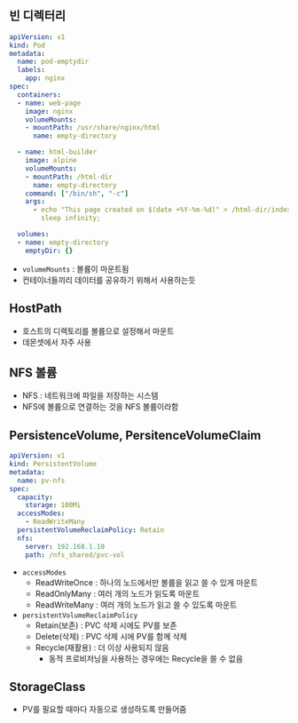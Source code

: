 ## 빈 디렉터리

```yaml
apiVersion: v1
kind: Pod
metadata:
  name: pod-emptydir
  labels:
    app: nginx
spec:
  containers:
  - name: web-page
    image: nginx
    volumeMounts:
    - mountPath: /usr/share/nginx/html
      name: empty-directory

  - name: html-builder
    image: alpine
    volumeMounts:
    - mountPath: /html-dir
      name: empty-directory
    command: ["/bin/sh", "-c"]
    args:
      - echo "This page created on $(date +%Y-%m-%d)" > /html-dir/index.html;
        sleep infinity;

  volumes:
  - name: empty-directory
    emptyDir: {}
```

- `volumeMounts` : 볼륨이 마운트됨
- 컨테이너들끼리 데이터를 공유하기 위해서 사용하는듯

## HostPath

- 호스트의 디렉토리를 볼륨으로 설정해서 마운트
- 데몬셋에서 자주 사용

## NFS 볼륨

- NFS : 네트워크에 파일을 저장하는 시스템
- NFS에 볼륨으로 연결하는 것을 NFS 볼륨이라함

## PersistenceVolume, PersitenceVolumeClaim

```yaml
apiVersion: v1
kind: PersistentVolume
metadata:
  name: pv-nfs
spec:
  capacity:
    storage: 100Mi
  accessModes:
    - ReadWriteMany
  persistentVolumeReclaimPolicy: Retain
  nfs:
    server: 192.168.1.10
    path: /nfs_shared/pvc-vol
```

- `accessModes`
    - ReadWriteOnce : 하나의 노드에서만 볼륨을 읽고 쓸 수 있게 마운트
    - ReadOnlyMany : 여러 개의 노드가 읽도록 마운트
    - ReadWriteMany : 여러 개의 노드가 읽고 쓸 수 있도록 마운트
- `persistentVolumeReclaimPolicy`
    - Retain(보존) : PVC 삭제 시에도 PV를 보존
    - Delete(삭제) : PVC 삭제 시에 PV를 함께 삭제
    - Recycle(재활용) : 더 이상 사용되지 않음
        - 동적 프로비저닝을 사용하는 경우에는 Recycle을 쓸 수 없음

## StorageClass

- PV를 필요할 때마다 자동으로 생성하도록 만들어줌